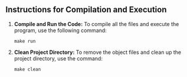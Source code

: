 ## Instructions for Compilation and Execution

1. **Compile and Run the Code:**
   To compile all the files and execute the program, use the following command:
   ```
   make run
   ```

2. **Clean Project Directory:**
   To remove the object files and clean up the project directory, use the command:
   ```
   make clean
   ```
